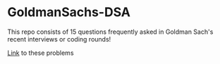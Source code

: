 # GoldmanSachs-DSA

This repo consists of 15 questions frequently asked in Goldman Sach's recent interviews or coding rounds!

[Link](https://docs.google.com/document/d/1gArkit3S_KXNfl01XSE0HLqpLR2gbh2mJ8ftsxKVd24/edit) to these problems
